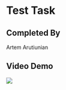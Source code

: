 # Test Task

## Completed By 

Artem Arutiunian

## Video Demo

![](https://drive.google.com/file/d/10JsrkQqsid6pV8ezunIRYvM4ZwjfdaG7/view?usp=sharing)
